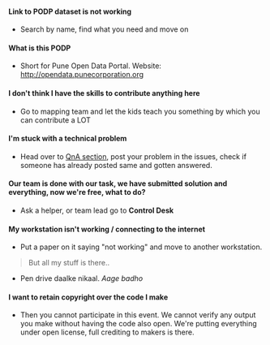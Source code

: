 #### Link to PODP dataset is not working
- Search by name, find what you need and move on

#### What is this PODP
- Short for Pune Open Data Portal. Website: http://opendata.punecorporation.org

#### I don't think I have the skills to contribute anything here
- Go to mapping team and let the kids teach you something by which you can contribute a LOT

#### I'm stuck with a technical problem
- Head over to [QnA section](https://github.com/opendatapune/QnA/issues), post your problem in the issues, check if someone has already posted same and gotten answered.

#### Our team is done with our task, we have submitted solution and everything, now we're free, what to do?
- Ask a helper, or team lead go to **Control Desk**

#### My workstation isn't working / connecting to the internet
- Put a paper on it saying "not working" and move to another workstation.
> But all my stuff is there..
- Pen drive daalke nikaal. _Aage badho_

#### I want to retain copyright over the code I make
- Then you cannot participate in this event. We cannot verify any output you make without having the code also open. We're putting everything under open license, full crediting to makers is there.

